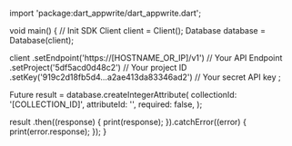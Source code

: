 import 'package:dart_appwrite/dart_appwrite.dart';

void main() { // Init SDK
  Client client = Client();
  Database database = Database(client);

  client
    .setEndpoint('https://[HOSTNAME_OR_IP]/v1') // Your API Endpoint
    .setProject('5df5acd0d48c2') // Your project ID
    .setKey('919c2d18fb5d4...a2ae413da83346ad2') // Your secret API key
  ;

  Future result = database.createIntegerAttribute(
    collectionId: '[COLLECTION_ID]',
    attributeId: '',
    required: false,
  );

  result
    .then((response) {
      print(response);
    }).catchError((error) {
      print(error.response);
  });
}